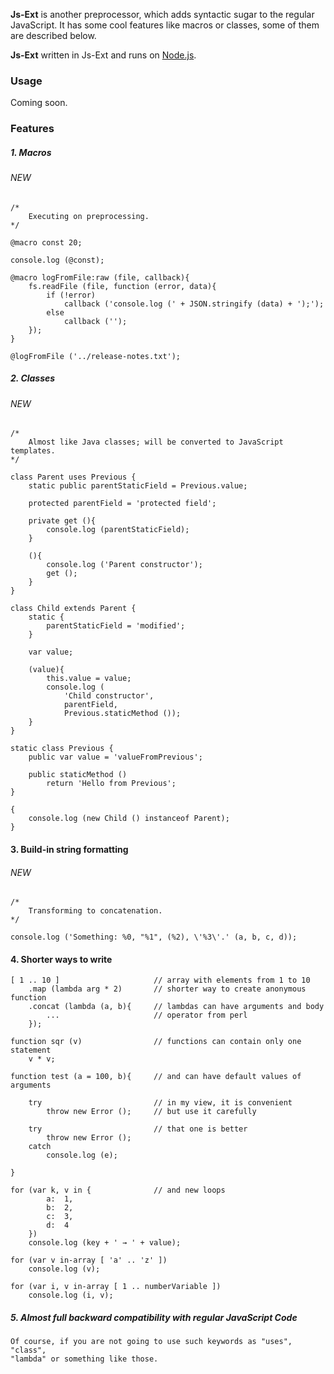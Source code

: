**Js-Ext** is another preprocessor, which adds syntactic sugar to the regular
JavaScript. It has some cool features like macros or classes, some of them are
described below.

**Js-Ext** written in Js-Ext and runs on [Node.js](http://nodejs.org/).

### Usage

Coming soon.

### Features

##### 1. Macros
###### NEW

	/*
		Executing on preprocessing.
	*/

	@macro const 20;

	console.log (@const);

	@macro logFromFile:raw (file, callback){
		fs.readFile (file, function (error, data){
			if (!error)
				callback ('console.log (' + JSON.stringify (data) + ');');
			else
				callback ('');
		});
	}

	@logFromFile ('../release-notes.txt');

##### 2. Classes
###### NEW

	/*
		Almost like Java classes; will be converted to JavaScript templates.
	*/

	class Parent uses Previous {
		static public parentStaticField = Previous.value;

		protected parentField = 'protected field';
		
		private get (){
			console.log (parentStaticField);
		}
		
		(){
			console.log ('Parent constructor');
			get ();
		}
	}
	
	class Child extends Parent {
		static {
			parentStaticField = 'modified';
		}

		var value;
		
		(value){
			this.value = value;
			console.log (
				'Child constructor', 
				parentField, 
				Previous.staticMethod ());
		}
	}

	static class Previous {
		public var value = 'valueFromPrevious';

		public staticMethod ()
			return 'Hello from Previous';
	}

	{
		console.log (new Child () instanceof Parent);
	}
		
#### 3. Build-in string formatting 
###### NEW

	/*
		Transforming to concatenation.
	*/
	
	console.log ('Something: %0, "%1", (%2), \'%3\'.' (a, b, c, d));
	
#### 4. Shorter ways to write
	
	[ 1 .. 10 ] 				 	// array with elements from 1 to 10
		.map (lambda arg * 2) 	  	// shorter way to create anonymous function
		.concat (lambda (a, b){     // lambdas can have arguments and body
			... 					// operator from perl
		}); 
		
	function sqr (v)				// functions can contain only one statement
		v * v;

	function test (a = 100, b){		// and can have default values of arguments

		try 						// in my view, it is convenient
			throw new Error (); 	// but use it carefully
			
		try 						// that one is better
			throw new Error ();
		catch
			console.log (e);

	}

	for (var k, v in { 				// and new loops
			a: 	1, 
			b: 	2, 
			c: 	3, 
			d: 	4 
		})
		console.log (key + ' → ' + value); 

	for (var v in-array [ 'a' .. 'z' ])
		console.log (v);

	for (var i, v in-array [ 1 .. numberVariable ])
		console.log (i, v);

##### 5. Almost full backward compatibility with regular JavaScript Code

	Of course, if you are not going to use such keywords as "uses", "class",
	"lambda" or something like those.